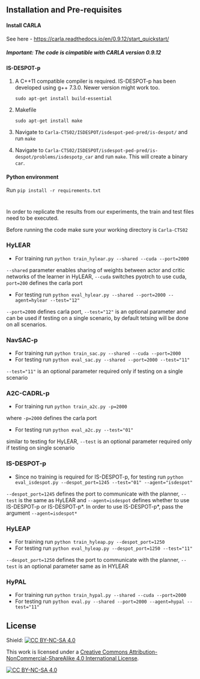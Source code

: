 ## Installation and Pre-requisites

#### Install CARLA

See here - https://carla.readthedocs.io/en/0.9.12/start_quickstart/

##### Important: The code is cimpatible with CARLA version 0.9.12

#### IS-DESPOT-p

1) A C++11 compatible compiler is required. IS-DESPOT-p has been developed using g++ 7.3.0. Newer version might work too.

    `sudo apt-get install build-essential `

2) Makefile

    `sudo apt-get install make`
   
3) Navigate to `Carla-CTS02/ISDESPOT/isdespot-ped-pred/is-despot/` and run `make`

4) Navigate to `Carla-CTS02/ISDESPOT/isdespot-ped-pred/is-despot/problems/isdespotp_car` and run `make`. This will create a binary `car`.

#### Python environment

Run `pip install -r requirements.txt`

#

In order to replicate the results from our experiments, the train and test files need to be executed.

Before running the code make sure your working directory is `Carla-CTS02`
### HyLEAR
* For training run `python train_hylear.py --shared --cuda --port=2000`

`--shared` parameter enables sharing of weights between actor and critic networks of the learner in HyLEAR, `--cuda` switches pyotrch to use cuda, `port=200` defines the carla port

* For testing run `python eval_hylear.py --shared --port=2000 --agent=hylear --test="12"`

`--port=2000` defines carla port, `--test="12"` is an optional parameter and can be used if testing on a single scenario, by default tetsing will be done on all scenarios.

### NavSAC-p
* For training run `python train_sac.py --shared --cuda --port=2000`
* For testing run `python eval_sac.py --shared --port=2000 --test="11"`

`--test="11"` is an optional parameter required only if testing on a single scenario

### A2C-CADRL-p
* For training run `python train_a2c.py -p=2000`
 
where `-p=2000` defines the carla port

* For testing run `python eval_a2c.py --test="01"`

similar to testing for HyLEAR, `--test` is an optional parameter required only if testing on single scenario

### IS-DESPOT-p
* Since no training is required for IS-DESPOT-p, for testing run `python eval_isdespot.py --despot_port=1245 --test="01" --agent="isdespot"`

`--despot_port=1245` defines the port to communicate with the planner, `--test` is the same as HyLEAR and `--agent=isdespot` defines whether to use IS-DESPOT-p or IS-DESPOT-p*. In order to use IS-DESPOT-p*, pass the argument `--agent=isdespot*`

### HyLEAP
* For training run `python train_hyleap.py --despot_port=1250`
* For testing run `python eval_hyleap.py --despot_port=1250 --test="11"`

`--despot_port=1250` defines the port to communicate with the planner, `--test` is an optional parameter same as in HYLEAR

### HyPAL
* For training run `python train_hypal.py --shared --cuda --port=2000`
* For testing run `python eval.py --shared --port=2000 --agent=hypal --test="11"`


## License
Shield: [![CC BY-NC-SA 4.0][cc-by-nc-sa-shield]][cc-by-nc-sa]

This work is licensed under a
[Creative Commons Attribution-NonCommercial-ShareAlike 4.0 International License][cc-by-nc-sa].

[![CC BY-NC-SA 4.0][cc-by-nc-sa-image]][cc-by-nc-sa]

[cc-by-nc-sa]: http://creativecommons.org/licenses/by-nc-sa/4.0/
[cc-by-nc-sa-image]: https://licensebuttons.net/l/by-nc-sa/4.0/88x31.png
[cc-by-nc-sa-shield]: https://img.shields.io/badge/License-CC%20BY--NC--SA%204.0-lightgrey.svg
